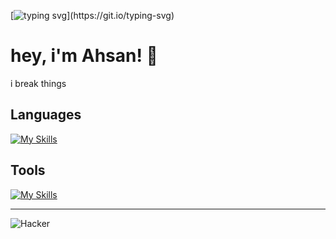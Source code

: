 [![typing svg](https://readme-typing-svg.demolab.com?font=fira+code&pause=1000&random=false&width=435&lines=welcome+to+my+profile!)](https://git.io/typing-svg)

# hey, i'm Ahsan! 👋


i break things 




## Languages

[![My Skills](https://skillicons.dev/icons?i=python,c,cpp,java)](https://skillicons.dev)

## Tools
 
[![My Skills](https://skillicons.dev/icons?i=git,github,html,css,linux,gitlab,kali,py,powershell,notion,ps,discord,autocad,windows,vscode)](https://skillicons.dev)

----- 

![Hacker](https://i.giphy.com/media/YQitE4YNQNahy/giphy.webp)
